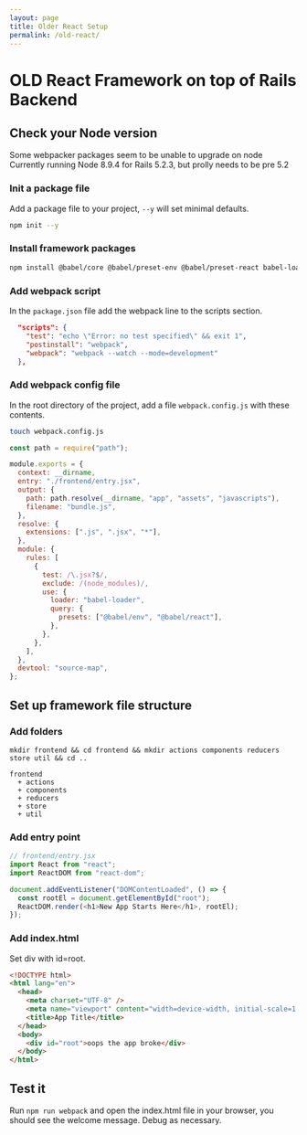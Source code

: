 ```yaml
---
layout: page
title: Older React Setup
permalink: /old-react/
---
```


# OLD React Framework on top of Rails Backend

## Check your Node version

Some webpacker packages seem to be unable to upgrade on node
Currently running Node 8.9.4 for Rails 5.2.3, but prolly needs to be pre 5.2

### Init a package file

Add a package file to your project, `--y` will set minimal defaults.

```bash
npm init --y
```

### Install framework packages

```bash
npm install @babel/core @babel/preset-env @babel/preset-react babel-loader react react-dom react-redux react-router-dom redux redux-logger redux-thunk webpack webpack-cli
```

### Add webpack script

In the `package.json` file add the webpack line to the scripts section.

```json
  "scripts": {
    "test": "echo \"Error: no test specified\" && exit 1",
    "postinstall": "webpack",
    "webpack": "webpack --watch --mode=development"
  },
```

### Add webpack config file

In the root directory of the project, add a file `webpack.config.js` with these contents.

```bash
touch webpack.config.js
```

```js
const path = require("path");

module.exports = {
  context: __dirname,
  entry: "./frontend/entry.jsx",
  output: {
    path: path.resolve(__dirname, "app", "assets", "javascripts"),
    filename: "bundle.js",
  },
  resolve: {
    extensions: [".js", ".jsx", "*"],
  },
  module: {
    rules: [
      {
        test: /\.jsx?$/,
        exclude: /(node_modules)/,
        use: {
          loader: "babel-loader",
          query: {
            presets: ["@babel/env", "@babel/react"],
          },
        },
      },
    ],
  },
  devtool: "source-map",
};
```

## Set up framework file structure

### Add folders

```
mkdir frontend && cd frontend && mkdir actions components reducers store util && cd ..
```

```
frontend
  + actions
  + components
  + reducers
  + store
  + util
```

### Add entry point

```js
// frontend/entry.jsx
import React from "react";
import ReactDOM from "react-dom";

document.addEventListener("DOMContentLoaded", () => {
  const rootEl = document.getElementById("root");
  ReactDOM.render(<h1>New App Starts Here</h1>, rootEl);
});
```

### Add index.html

Set div with id=root.

```html
<!DOCTYPE html>
<html lang="en">
  <head>
    <meta charset="UTF-8" />
    <meta name="viewport" content="width=device-width, initial-scale=1.0" />
    <title>App Title</title>
  </head>
  <body>
    <div id="root">oops the app broke</div>
  </body>
</html>
```

## Test it

Run `npm run webpack` and open the index.html file in your browser, you should see the welcome message. Debug as necessary.
